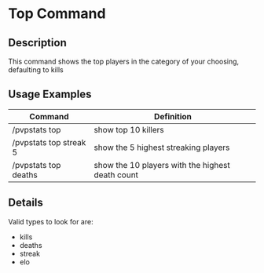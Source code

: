 # Top Command

## Description

This command shows the top players in the category of your choosing, defaulting to kills

## Usage Examples

Command |  Definition
------------- | -------------
/pvpstats top | show top 10 killers
/pvpstats top streak 5 | show the 5 highest streaking players
/pvpstats top deaths | show the 10 players with the highest death count

## Details

Valid types to look for are:
- kills
- deaths
- streak
- elo

